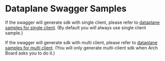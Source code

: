 # Dataplane Swagger Samples

If the swagger will generate sdk with single client, please refer to [dataplane samples for single client](samplefiles-dp-for-single-client). (By default you will always use single client sample.)

If the swagger will generate sdk with multi client, please refer to [dataplane samples for multi client](samplefiles-dp-for-multi-client). (You will only generate multi-client sdk when Arch Board asks you to do it.)